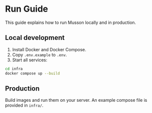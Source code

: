 # Run Guide

This guide explains how to run Musson locally and in production.

## Local development

1. Install Docker and Docker Compose.
2. Copy `.env.example` to `.env`.
3. Start all services:

```bash
cd infra
docker compose up --build
```

## Production

Build images and run them on your server. An example compose file is provided in `infra/`.
